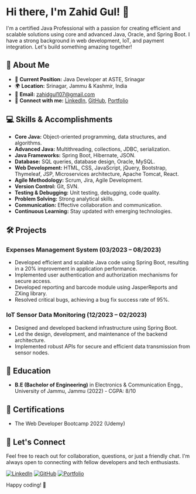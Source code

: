 # Hi there, I'm Zahid Gul! 👋

I'm a certified Java Professional with a passion for creating efficient and scalable solutions using core and advanced Java, Oracle, and Spring Boot. I have a strong background in web development, IoT, and payment integration. Let's build something amazing together!

## 🚀 About Me

- 💼 **Current Position:** Java Developer at ASTE, Srinagar
- 🌍 **Location:** Srinagar, Jammu & Kashmir, India
- 📧 **Email:** zahidgul107@gmail.com
- 🔗 **Connect with me:** [LinkedIn](https://www.linkedin.com/in/zahid-gul-9056671b2/), [GitHub](https://github.com/zahidgul107), [Portfolio](https://portfolio-ui-one.vercel.app/)

## 💻 Skills & Accomplishments

- **Core Java:** Object-oriented programming, data structures, and algorithms.
- **Advanced Java:** Multithreading, collections, JDBC, serialization.
- **Java Frameworks:** Spring Boot, Hibernate, JSON.
- **Database:** SQL queries, database design, Oracle, MySQL.
- **Web Development:** HTML, CSS, JavaScript, jQuery, Bootstrap, Thymeleaf, JSP, Microservices architecture, Apache Tomcat, React.
- **Agile Methodology:** Scrum, Jira, Agile Development.
- **Version Control:** Git, SVN.
- **Testing & Debugging:** Unit testing, debugging, code quality.
- **Problem Solving:** Strong analytical skills.
- **Communication:** Effective collaboration and communication.
- **Continuous Learning:** Stay updated with emerging technologies.

## 🛠️ Projects

### Expenses Management System (03/2023 – 08/2023)

- Developed efficient and scalable Java code using Spring Boot, resulting in a 20% improvement in application performance.
- Implemented user authentication and authorization mechanisms for secure access.
- Developed reporting and barcode module using JasperReports and ZXing library.
- Resolved critical bugs, achieving a bug fix success rate of 95%.

### IoT Sensor Data Monitoring (12/2023 – 02/2023)

- Designed and developed backend infrastructure using Spring Boot.
- Led the design, development, and maintenance of the backend architecture.
- Implemented robust APIs for secure and efficient data transmission from sensor nodes.

## 🌱 Education

- **B.E (Bachelor of Engineering)** in Electronics & Communication Engg., University of Jammu, Jammu (2022) - CGPA: 8/10

## 📜 Certifications

- The Web Developer Bootcamp 2022 (Udemy)

## 🤝 Let's Connect

Feel free to reach out for collaboration, questions, or just a friendly chat. I'm always open to connecting with fellow developers and tech enthusiasts.

[![LinkedIn](https://img.shields.io/badge/LinkedIn-Connect-blue)](https://www.linkedin.com/in/zahid-gul-9056671b2/)
[![GitHub](https://img.shields.io/badge/GitHub-Follow-blue)](https://github.com/zahidgul107)
[![Portfolio](https://img.shields.io/badge/Portfolio-Visit-brightgreen)](https://portfolio-ui-one.vercel.app/)

Happy coding! 🚀
